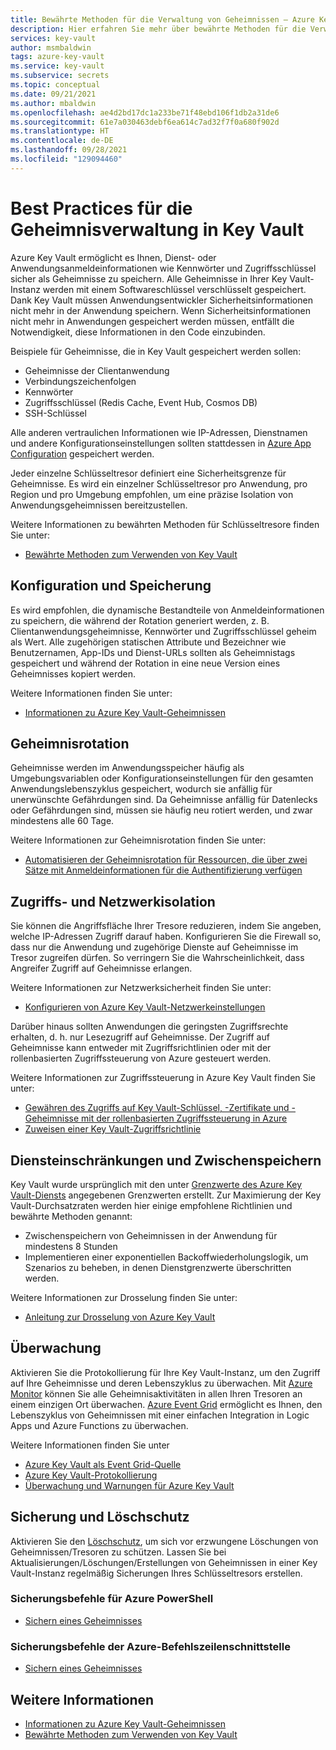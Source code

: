 ```yaml
---
title: Bewährte Methoden für die Verwaltung von Geheimnissen – Azure Key Vault | Microsoft-Dokumentation
description: Hier erfahren Sie mehr über bewährte Methoden für die Verwaltung von Geheimnissen in Azure Key Vault.
services: key-vault
author: msmbaldwin
tags: azure-key-vault
ms.service: key-vault
ms.subservice: secrets
ms.topic: conceptual
ms.date: 09/21/2021
ms.author: mbaldwin
ms.openlocfilehash: ae4d2bd17dc1a233be71f48ebd106f1db2a31de6
ms.sourcegitcommit: 61e7a030463debf6ea614c7ad32f7f0a680f902d
ms.translationtype: HT
ms.contentlocale: de-DE
ms.lasthandoff: 09/28/2021
ms.locfileid: "129094460"
---
```

# <a name="best-practices-for-secrets-management-in-key-vault"></a>Best Practices für die Geheimnisverwaltung in Key Vault

Azure Key Vault ermöglicht es Ihnen, Dienst- oder Anwendungsanmeldeinformationen wie Kennwörter und Zugriffsschlüssel sicher als Geheimnisse zu speichern. Alle Geheimnisse in Ihrer Key Vault-Instanz werden mit einem Softwareschlüssel verschlüsselt gespeichert. Dank Key Vault müssen Anwendungsentwickler Sicherheitsinformationen nicht mehr in der Anwendung speichern. Wenn Sicherheitsinformationen nicht mehr in Anwendungen gespeichert werden müssen, entfällt die Notwendigkeit, diese Informationen in den Code einzubinden. 

Beispiele für Geheimnisse, die in Key Vault gespeichert werden sollen:

- Geheimnisse der Clientanwendung
- Verbindungszeichenfolgen
- Kennwörter
- Zugriffsschlüssel (Redis Cache, Event Hub, Cosmos DB)
- SSH-Schlüssel

Alle anderen vertraulichen Informationen wie IP-Adressen, Dienstnamen und andere Konfigurationseinstellungen sollten stattdessen in [Azure App Configuration](../../azure-app-configuration/overview.md) gespeichert werden.

Jeder einzelne Schlüsseltresor definiert eine Sicherheitsgrenze für Geheimnisse. Es wird ein einzelner Schlüsseltresor pro Anwendung, pro Region und pro Umgebung empfohlen, um eine präzise Isolation von Anwendungsgeheimnissen bereitzustellen. 

Weitere Informationen zu bewährten Methoden für Schlüsseltresore finden Sie unter:
- [Bewährte Methoden zum Verwenden von Key Vault](../general/best-practices.md)

## <a name="configuration-and-storing"></a>Konfiguration und Speicherung 

Es wird empfohlen, die dynamische Bestandteile von Anmeldeinformationen zu speichern, die während der Rotation generiert werden, z. B. Clientanwendungsgeheimnisse, Kennwörter und Zugriffsschlüssel geheim als Wert. Alle zugehörigen statischen Attribute und Bezeichner wie Benutzernamen, App-IDs und Dienst-URLs sollten als Geheimnistags gespeichert und während der Rotation in eine neue Version eines Geheimnisses kopiert werden.

Weitere Informationen finden Sie unter:
- [Informationen zu Azure Key Vault-Geheimnissen](about-secrets.md)

## <a name="secrets-rotation"></a>Geheimnisrotation
Geheimnisse werden im Anwendungsspeicher häufig als Umgebungsvariablen oder Konfigurationseinstellungen für den gesamten Anwendungslebenszyklus gespeichert, wodurch sie anfällig für unerwünschte Gefährdungen sind. Da Geheimnisse anfällig für Datenlecks oder Gefährdungen sind, müssen sie häufig neu rotiert werden, und zwar mindestens alle 60 Tage. 

Weitere Informationen zur Geheimnisrotation finden Sie unter:
- [Automatisieren der Geheimnisrotation für Ressourcen, die über zwei Sätze mit Anmeldeinformationen für die Authentifizierung verfügen](tutorial-rotation-dual.md) 

## <a name="access-and-network-isolation"></a>Zugriffs- und Netzwerkisolation

Sie können die Angriffsfläche Ihrer Tresore reduzieren, indem Sie angeben, welche IP-Adressen Zugriff darauf haben. Konfigurieren Sie die Firewall so, dass nur die Anwendung und zugehörige Dienste auf Geheimnisse im Tresor zugreifen dürfen. So verringern Sie die Wahrscheinlichkeit, dass Angreifer Zugriff auf Geheimnisse erlangen. 

Weitere Informationen zur Netzwerksicherheit finden Sie unter:
- [Konfigurieren von Azure Key Vault-Netzwerkeinstellungen](../general/how-to-azure-key-vault-network-security.md)

Darüber hinaus sollten Anwendungen die geringsten Zugriffsrechte erhalten, d. h. nur Lesezugriff auf Geheimnisse. Der Zugriff auf Geheimnisse kann entweder mit Zugriffsrichtlinien oder mit der rollenbasierten Zugriffssteuerung von Azure gesteuert werden. 

Weitere Informationen zur Zugriffssteuerung in Azure Key Vault finden Sie unter:
- [Gewähren des Zugriffs auf Key Vault-Schlüssel, -Zertifikate und -Geheimnisse mit der rollenbasierten Zugriffssteuerung in Azure](../general/rbac-guide.md)
- [Zuweisen einer Key Vault-Zugriffsrichtlinie](../general/assign-access-policy.md)
 
## <a name="service-limits-and-caching"></a>Diensteinschränkungen und Zwischenspeichern
Key Vault wurde ursprünglich mit den unter [Grenzwerte des Azure Key Vault-Diensts](../general/service-limits.md) angegebenen Grenzwerten erstellt. Zur Maximierung der Key Vault-Durchsatzraten werden hier einige empfohlene Richtlinien und bewährte Methoden genannt:
- Zwischenspeichern von Geheimnissen in der Anwendung für mindestens 8 Stunden
- Implementieren einer exponentiellen Backoffwiederholungslogik, um Szenarios zu beheben, in denen Dienstgrenzwerte überschritten werden.

Weitere Informationen zur Drosselung finden Sie unter:
- [Anleitung zur Drosselung von Azure Key Vault](../general/overview-throttling.md)

## <a name="monitoring"></a>Überwachung
Aktivieren Sie die Protokollierung für Ihre Key Vault-Instanz, um den Zugriff auf Ihre Geheimnisse und deren Lebenszyklus zu überwachen. Mit [Azure Monitor](https://docs.microsoft.com//azure/azure-monitor/overview) können Sie alle Geheimnisaktivitäten in allen Ihren Tresoren an einem einzigen Ort überwachen. [Azure Event Grid](https://docs.microsoft.com/azure/event-grid/overview) ermöglicht es Ihnen, den Lebenszyklus von Geheimnissen mit einer einfachen Integration in Logic Apps und Azure Functions zu überwachen.

Weitere Informationen finden Sie unter
- [Azure Key Vault als Event Grid-Quelle](https://docs.microsoft.com/azure/event-grid/event-schema-key-vault?tabs=event-grid-event-schema)
- [Azure Key Vault-Protokollierung](../general/logging.md)
- [Überwachung und Warnungen für Azure Key Vault](../general/alert.md)

## <a name="backup-and-purge-protection"></a>Sicherung und Löschschutz
Aktivieren Sie den [Löschschutz](../general/soft-delete-overview.md#purge-protection), um sich vor erzwungene Löschungen von Geheimnissen/Tresoren zu schützen. Lassen Sie bei Aktualisierungen/Löschungen/Erstellungen von Geheimnissen in einer Key Vault-Instanz regelmäßig Sicherungen Ihres Schlüsseltresors erstellen.

### <a name="azure-powershell-backup-commands"></a>Sicherungsbefehle für Azure PowerShell

* [Sichern eines Geheimnisses](/powershell/module/azurerm.keyvault/Backup-AzureKeyVaultSecret)

### <a name="azure-cli-backup-commands"></a>Sicherungsbefehle der Azure-Befehlszeilenschnittstelle

* [Sichern eines Geheimnisses](/cli/azure/keyvault/secret#az_keyvault_secret_backup)

## <a name="learn-more"></a>Weitere Informationen
- [Informationen zu Azure Key Vault-Geheimnissen](about-secrets.md)
- [Bewährte Methoden zum Verwenden von Key Vault](../general/best-practices.md)
